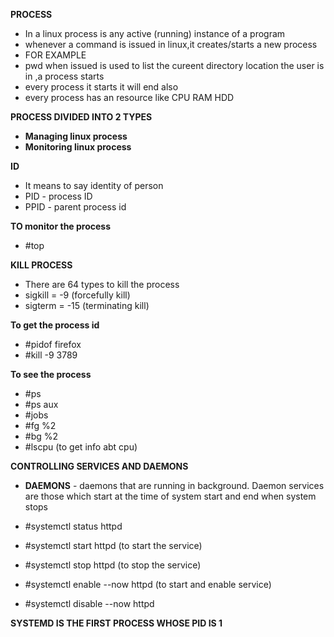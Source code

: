 **PROCESS**
- In a linux process is any active (running) instance of a program 
- whenever a command is issued in linux,it creates/starts a new process
- FOR EXAMPLE
- pwd when issued is used to list the cureent directory location the user is in ,a process starts
- every process it starts it will end also
- every process has an resource like CPU RAM HDD

**PROCESS DIVIDED INTO 2 TYPES**
- **Managing linux process**
- **Monitoring linux process**

**ID**
- It means to say identity of person
- PID - process ID
- PPID - parent process id

**TO monitor the process**
- #top

**KILL PROCESS**
- There are 64 types to kill the process
- sigkill = -9  (forcefully kill)
- sigterm = -15 (terminating kill)
 
**To get the process id**
- #pidof firefox
- #kill -9 3789

**To see the process**
- #ps
- #ps aux
- #jobs
- #fg %2
- #bg %2
- #lscpu (to get info abt cpu)

**CONTROLLING SERVICES AND DAEMONS**
- **DAEMONS** - daemons that are running in background. Daemon services are those which start at the time of system start and end when system stops

- #systemctl status httpd
- #systemctl start httpd (to start the service)
- #systemctl stop httpd (to stop the service)
- #systemctl enable --now httpd (to start and enable service)
- #systemctl disable --now httpd

**SYSTEMD IS THE FIRST PROCESS WHOSE PID IS 1**

